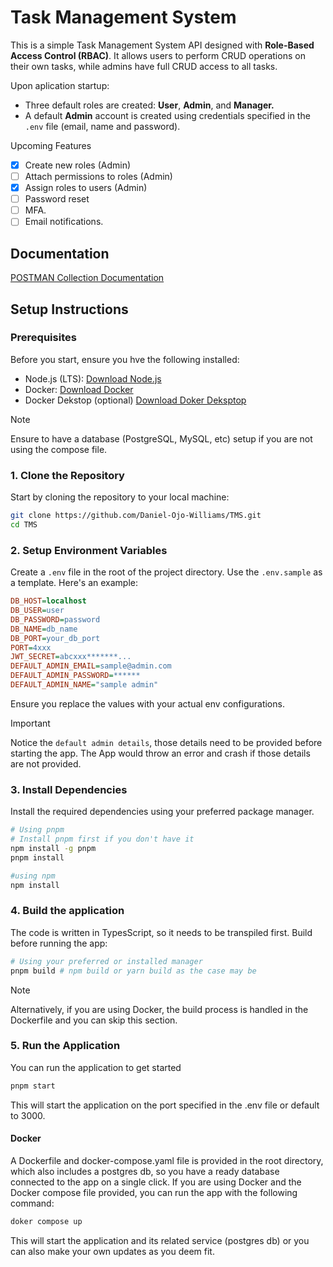 # Task Management System
This is a simple Task Management System API designed with **Role-Based Access Control (RBAC)**. It allows users to perform CRUD operations on their own tasks, while admins have full CRUD access to all tasks.

Upon aplication startup:
- Three default roles are created: **User**, **Admin**, and **Manager.**
- A default **Admin** account is created using credentials specified in the `.env` file (email, name and password).

Upcoming Features
- [x] Create new roles (Admin)
- [ ] Attach permissions to roles (Admin)
- [x] Assign roles to users (Admin)
- [ ] Password reset
- [ ] MFA.
- [ ] Email notifications.

## Documentation
[POSTMAN Collection Documentation](https://documenter.getpostman.com/view/30328806/2sAYJ1kN8K)
## Setup Instructions
### Prerequisites
Before you start, ensure you hve the following installed:
- Node.js (LTS): [Download Node.js](https://nodejs.org/en/download/package-manager)
- Docker: [Download Docker](https://docs.docker.com/get-started/get-docker/)
- Docker Dekstop (optional) [Download Doker Deksptop](https://www.docker.com/products/docker-desktop/) 

> [!NOTE]
> Ensure to have a database (PostgreSQL, MySQL, etc) setup if you are not using the compose file.

### 1. Clone the Repository
Start by cloning the repository to your local machine:
```bash
git clone https://github.com/Daniel-Ojo-Williams/TMS.git
cd TMS
```

### 2. Setup Environment Variables
Create a `.env` file in the root of the project directory. Use the `.env.sample` as a template. Here's an example:
```ini
DB_HOST=localhost
DB_USER=user
DB_PASSWORD=password
DB_NAME=db_name
DB_PORT=your_db_port
PORT=4xxx
JWT_SECRET=abcxxx*******...
DEFAULT_ADMIN_EMAIL=sample@admin.com
DEFAULT_ADMIN_PASSWORD=******
DEFAULT_ADMIN_NAME="sample admin"
```
Ensure you replace the values with your actual env configurations.
> [!IMPORTANT]
> Notice the `default admin details`, those details need to be provided before starting the app. The App would throw an error and crash if those details are not provided.

### 3. Install Dependencies
Install the required dependencies using your preferred package manager. 
```bash
# Using pnpm
# Install pnpm first if you don't have it
npm install -g pnpm
pnpm install

#using npm
npm install
```

### 4. Build the application
The code is written in TypesScript, so it needs to be transpiled first. Build before running the app:
```bash
# Using your preferred or installed manager
pnpm build # npm build or yarn build as the case may be
```
> [!NOTE]
> Alternatively, if you are using Docker, the build process is handled in the Dockerfile and you can skip this section.

### 5. Run the Application
You can run the application to get started
```bash
pnpm start
```
This will start the application on the port specified in the .env file or default to 3000.
#### Docker
A Dockerfile and docker-compose.yaml file is provided in the root directory, which also includes a postgres db, so you have a ready database connected to the app on a single click.
If you are using Docker and the Docker compose file provided, you can run the app with  the following command:
```bash
doker compose up
```
This will start the application and its related service (postgres db) or you can also make your own updates as you deem fit.